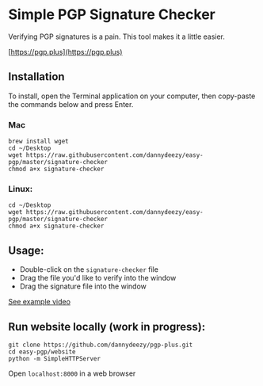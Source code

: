 # Simple PGP Signature Checker
Verifying PGP signatures is a pain. This tool makes it a little easier. 

[https://pgp.plus](https://pgp.plus)
## Installation
To install, open the Terminal application on your computer, then copy-paste the commands below and press Enter.

### Mac
```
brew install wget
cd ~/Desktop
wget https://raw.githubusercontent.com/dannydeezy/easy-pgp/master/signature-checker
chmod a+x signature-checker
```

### Linux:
```
cd ~/Desktop
wget https://raw.githubusercontent.com/dannydeezy/easy-pgp/master/signature-checker
chmod a+x signature-checker
```

## Usage:
- Double-click on the `signature-checker` file
- Drag the file you'd like to verify into the window
- Drag the signature file into the window

[See example video](https://pgp.plus)

## Run website locally (work in progress):
```
git clone https://github.com/dannydeezy/pgp-plus.git
cd easy-pgp/website
python -m SimpleHTTPServer
```
Open `localhost:8000` in a web browser
